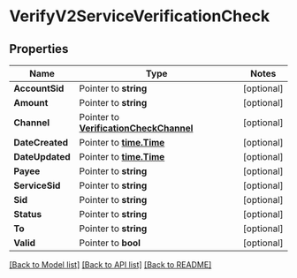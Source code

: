 # VerifyV2ServiceVerificationCheck

## Properties
Name | Type | Notes
------------ | ------------- | -------------
**AccountSid** | Pointer to **string** | [optional] 
**Amount** | Pointer to **string** | [optional] 
**Channel** | Pointer to [**VerificationCheckChannel**](verification_check_channel.md) | [optional] 
**DateCreated** | Pointer to [**time.Time**](time.Time.md) | [optional] 
**DateUpdated** | Pointer to [**time.Time**](time.Time.md) | [optional] 
**Payee** | Pointer to **string** | [optional] 
**ServiceSid** | Pointer to **string** | [optional] 
**Sid** | Pointer to **string** | [optional] 
**Status** | Pointer to **string** | [optional] 
**To** | Pointer to **string** | [optional] 
**Valid** | Pointer to **bool** | [optional] 

[[Back to Model list]](../README.md#documentation-for-models) [[Back to API list]](../README.md#documentation-for-api-endpoints) [[Back to README]](../README.md)


